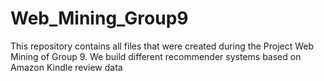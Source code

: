 # Web_Mining_Group9
This repository contains all files that were created during the Project Web Mining of Group 9. We build different recommender systems based on Amazon Kindle review data
